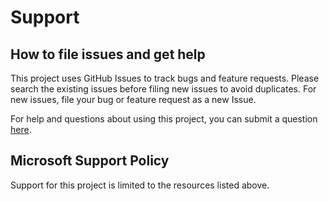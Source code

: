 # Support

## How to file issues and get help  

This project uses GitHub Issues to track bugs and feature requests. Please search the existing 
issues before filing new issues to avoid duplicates.  For new issues, file your bug or 
feature request as a new Issue.

For help and questions about using this project, you can submit a question [here](https://github.com/Azure/api-management-custom-widget-tools/issues/new?assignees=&labels=question).

## Microsoft Support Policy  

Support for this project is limited to the resources listed above.
